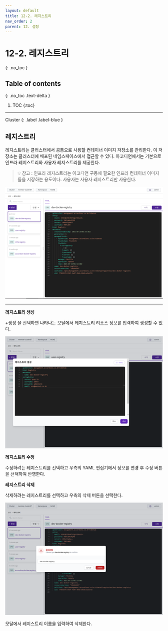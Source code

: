 ```yaml
---
layout: default
title: 12-2. 레지스트리
nav_order: 2
parent: 12. 설정
---
```


# 12-2. 레지스트리
{: .no_toc }

## Table of contents
{: .no_toc .text-delta }

1. TOC
{:toc}

---

<div class="code-example" markdown="1">
Cluster
{: .label .label-blue }
</div>

## 레지스트리

레지스트리는 클러스터에서 공통으로 사용할 컨테이너 이미지 저장소를 관리한다. 이 저장소는 클러스터에 배포된 네임스페이스에서 접근할 수 있다. 아코디언에서는 기본으로 인프라 레지스트리와 사용자 레지스트리를 제공한다.

> 💡 참고 : 인프라 레지스트리는 아코디언 구동에 필요한 인프라 컨테이너 이미지들을 저장하는 용도이다. 사용자는 사용자 레지스트리만 사용한다.

![registry-list.png](/assets/images/setting/registry-list.png)

---

**레지스트리 생성**

+생성 을 선택하면 나타나는 모달에서 레지스트리 리소스 정보를 입력하여 생성할 수 있다.

![registry-create.png](/assets/images/setting/registry-create.png)

**레지스트리 수정**

수정하려는 레지스트리를 선택하고 우측의 YAML 편집기에서 정보를 변경 후 수정 버튼을 선택하여 반영한다.

**레지스트리 삭제**

삭제하려는 레지스트리를 선택하고 우측의 삭제 버튼을 선택한다.

![registry-delete.png](/assets/images/setting/registry-delete.png)

모달에서 레지스트리 이름을 입력하여 삭제한다.